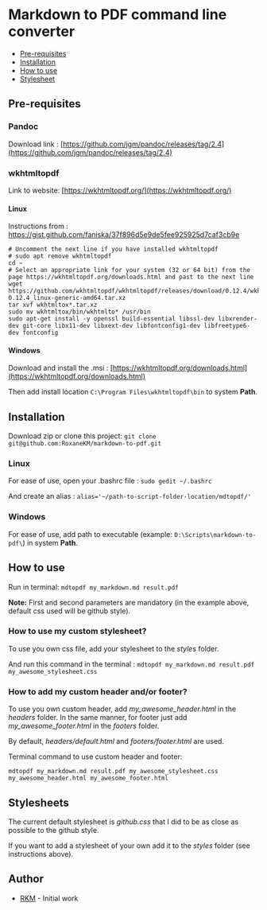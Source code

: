 # Markdown to PDF command line converter

* [Pre-requisites](https://github.com/RoxaneKM/markdown-to-pdf/blob/master/README.md#pre-requisites)
* [Installation](https://github.com/RoxaneKM/markdown-to-pdf/blob/master/README.md#installation)
* [How to use](https://github.com/RoxaneKM/markdown-to-pdf/blob/master/README.md#how-to-use)
* [Stylesheet](https://github.com/RoxaneKM/markdown-to-pdf/blob/master/README.md#stylesheets)

## Pre-requisites

### Pandoc 

Download link : [https://github.com/jgm/pandoc/releases/tag/2.4](https://github.com/jgm/pandoc/releases/tag/2.4)

### wkhtmltopdf

Link to website: [https://wkhtmltopdf.org/](https://wkhtmltopdf.org/)

#### Linux 
Instructions from : https://gist.github.com/faniska/37f896d5e9de5fee925925d7caf3cb9e

```
# Uncomment the next line if you have installed wkhtmltopdf
# sudo apt remove wkhtmltopdf
cd ~
# Select an appropriate link for your system (32 or 64 bit) from the page https://wkhtmltopdf.org/downloads.html and past to the next line
wget https://github.com/wkhtmltopdf/wkhtmltopdf/releases/download/0.12.4/wkhtmltox-0.12.4_linux-generic-amd64.tar.xz
tar xvf wkhtmltox*.tar.xz
sudo mv wkhtmltox/bin/wkhtmlto* /usr/bin
sudo apt-get install -y openssl build-essential libssl-dev libxrender-dev git-core libx11-dev libxext-dev libfontconfig1-dev libfreetype6-dev fontconfig

```

#### Windows
Download and install the .msi : [https://wkhtmltopdf.org/downloads.html](https://wkhtmltopdf.org/downloads.html)

Then add install location `C:\Program Files\wkhtmltopdf\bin` to system **Path**.

## Installation

Download zip or clone this project: `git clone git@github.com:RoxaneKM/markdown-to-pdf.git`

### Linux 
For ease of use, open your .bashrc file :
`sudo gedit ~/.bashrc`

And create an alias : 
`alias='~/path-to-script-folder-location/mdtopdf/'`

### Windows
For ease of use, add path to executable (example: `D:\Scripts\markdown-to-pdf\`) in system **Path**.

## How to use

Run in terminal: 
`mdtopdf my_markdown.md result.pdf`  

**Note:** First and second parameters are mandatory (in the example above, default css used will be github style).

### How to use my custom stylesheet?
To use you own css file, add your stylesheet to the *styles* folder. 

And run this command in the terminal :
`mdtopdf my_markdown.md result.pdf my_awesome_stylesheet.css` 

### How to add my custom header and/or footer?

To use you own custom header, add *my_awesome_header.html* in the *headers* folder. In the same manner, for footer just add *my_awesome_footer.html* in the *footers* folder.

By default, *headers/default.html* and *footers/footer.html* are used.

Terminal command to use custom header and footer:
```
mdtopdf my_markdown.md result.pdf my_awesome_stylesheet.css my_awesome_header.html my_awesome_footer.html
```

## Stylesheets

The current default stylesheet is *github.css* that I did to be as close as possible to the github style. 

If you want to add a stylesheet of your own add it to the *styles* folder (see instructions above).

## Author

* [RKM](https://github.com/RoxaneKM) - Initial work







